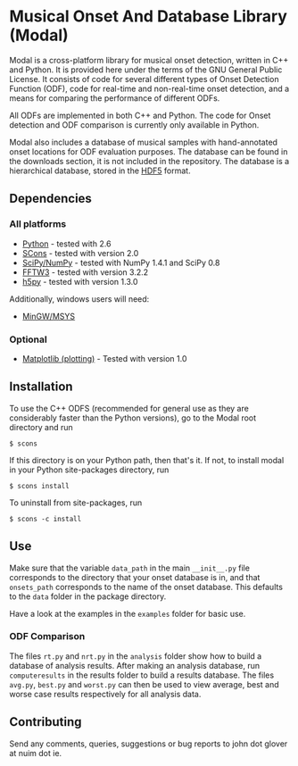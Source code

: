 Musical Onset And Database Library (Modal)
==========================================

Modal is a cross-platform library for musical onset detection, written in C++ and Python.
It is provided here under the terms of the GNU General Public License.
It consists of code for several different types of Onset Detection Function (ODF), code for
real-time and non-real-time onset detection, and a means for comparing the performance of
different ODFs.

All ODFs are implemented in both C++ and Python. The code for Onset detection and ODF comparison
is currently only available in Python.

Modal also includes a database of musical samples with hand-annotated onset locations for ODF 
evaluation purposes. The database can be found in the downloads section, it is not included 
in the repository. 
The database is a hierarchical database, stored in the [HDF5](http://www.hdfgroup.org/HDF5/) format.


Dependencies
------------

### All platforms

* [Python](http://www.python.org) - tested with 2.6
* [SCons](http://www.scons.org) - tested with version 2.0
* [SciPy/NumPy](http://www.scipy.org) - tested with NumPy 1.4.1 and SciPy 0.8
* [FFTW3](http://www.fftw.org) - tested with version 3.2.2
* [h5py](http://code.google.com/p/h5py/) - tested with version 1.3.0

Additionally, windows users will need:

* [MinGW/MSYS](http://www.mingw.org/)

### Optional

* [Matplotlib (plotting)](http://matplotlib.sourceforge.net) - Tested with version 1.0


Installation
------------

To use the C++ ODFS (recommended for general use as they are considerably faster than the Python versions),
go to the Modal root directory and run

    $ scons

If this directory is on your Python path, then that's it. If not, to install modal in your Python
site-packages directory, run

    $ scons install

To uninstall from site-packages, run

    $ scons -c install


Use
---

Make sure that the variable `data_path` in the main `__init__.py` file corresponds to the directory
that your onset database is in, and that `onsets_path` corresponds to the name of the onset database.
This defaults to the `data` folder in the package directory.

Have a look at the examples in the `examples` folder for basic use. 

### ODF Comparison

The files `rt.py` and `nrt.py` in the `analysis` folder show how to build a database of analysis results.
After making an analysis database, run `computeresults` in the results folder to build a results database.
The files `avg.py`, `best.py` and `worst.py` can then be used to view average, best and worse case 
results respectively for all analysis data.


Contributing
------------

Send any comments, queries, suggestions or bug reports to john dot glover at nuim dot ie.

